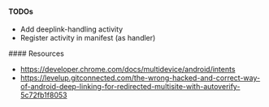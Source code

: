 #### TODOs

- Add deeplink-handling activity
- Register activity in manifest (as handler)

#### Resources

- https://developer.chrome.com/docs/multidevice/android/intents
- https://levelup.gitconnected.com/the-wrong-hacked-and-correct-way-of-android-deep-linking-for-redirected-multisite-with-autoverify-5c72fb1f8053

